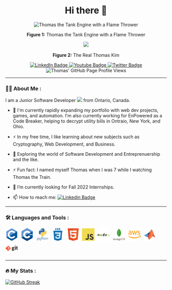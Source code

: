 <h1 align=center>Hi there 👋</h1>

<div align=center>
  <div id="images">
    <img src="https://media.giphy.com/media/dWPOU9ExyU5d6/giphy.gif"
    alt="Thomas the Tank Engine with a Flame Thrower" width=300>
    <p><strong>Figure 1:</strong> Thomas the Tank Engine with a Flame Thrower</p>
  </div>
  <div>
    <img src="./img/me.jpg" width=300>
    <p><strong>Figure 2:</strong> The Real Thomas Kim</p>
  </div>

  <div id="badges">
    <a href="https://www.linkedin.com/in/thomasjuhoonkim/">
      <img src="https://img.shields.io/badge/LinkedIn-blue?style=for-the-badge&logo=linkedin&logoColor=white" alt="LinkedIn Badge"/>
    </a>
    <a href="#">
      <img src="https://img.shields.io/badge/YouTube-red?style=for-the-badge&logo=youtube&logoColor=white" alt="Youtube Badge"/>
    </a>
    <a href="#">
      <img src="https://img.shields.io/badge/Twitter-blue?style=for-the-badge&logo=twitter&logoColor=white" alt="Twitter Badge"/>
    </a>
  </div>

  <img src="https://komarev.com/ghpvc/?username=thomasjuhoonkim&style=flat-square&color=blue" alt="Thomas' GitHub Page Profile Views"/>
</div>

---

### 👨‍💻 About Me :

I am a Junior Software Developer <img src="https://media.giphy.com/media/WUlplcMpOCEmTGBtBW/giphy.gif" width="30"> from Ontario, Canada.

- 🔭 I'm currently rapidly expanding my portfolio with web dev projects, games, and automation. I'm also currently working for EnPowered as a Code Breaker, helping to decrypt utility bills in Ontraio, New York, and Ohio.

- ⚡ In my free time, I like learning about new subjects such as Cryptography, Web Development, and Business.

- 🌱 Exploring the world of Software Development and Entreprenuership and the like.

- ⚡ Fun fact: I named myself Thomas when I was 7 while I watching Thomas the Train.

- 🤔 I’m currently looking for Fall 2022 Internships.

- 📫 How to reach me: [![Linkedin Badge](https://img.shields.io/badge/-Thomas-blue?style=flat&logo=Linkedin&logoColor=white)](https://www.linkedin.com/in/thomasjuhoonkim/)

---

### 🛠️ Languages and Tools :

<div>
  <img src="https://github.com/devicons/devicon/blob/master/icons/c/c-original.svg"  title="C" alt="C" width="40" height="40"/>&nbsp;
  <img src="https://github.com/devicons/devicon/blob/master/icons/cplusplus/cplusplus-original.svg"  title="C++" alt="C++" width="40" height="40"/>&nbsp;
  <img src="https://github.com/devicons/devicon/blob/master/icons/python/python-original-wordmark.svg"  title="Python" alt="Python" width="40" height="40"/>&nbsp;
  <img src="https://github.com/devicons/devicon/blob/master/icons/css3/css3-plain-wordmark.svg"  title="CSS3" alt="CSS" width="40" height="40"/>&nbsp;
  <img src="https://github.com/devicons/devicon/blob/master/icons/html5/html5-original.svg" title="HTML5" alt="HTML" width="40" height="40"/>&nbsp;
  <img src="https://github.com/devicons/devicon/blob/master/icons/javascript/javascript-original.svg" title="JavaScript" alt="JavaScript" width="40" height="40"/>&nbsp;
  <img src="https://github.com/devicons/devicon/blob/master/icons/nodejs/nodejs-original-wordmark.svg" title="NodeJS" alt="NodeJS" width="40" height="40"/>&nbsp;
  <img src="https://github.com/devicons/devicon/blob/master/icons/mongodb/mongodb-original-wordmark.svg" title="MongoDB" alt="MongoDB" width="40" height="40"/>&nbsp;
  <img src="https://github.com/devicons/devicon/blob/master/icons/amazonwebservices/amazonwebservices-plain-wordmark.svg" title="AWS" alt="AWS" width="40" height="40"/>&nbsp;
  <img src="https://github.com/devicons/devicon/blob/master/icons/matlab/matlab-original.svg" title="MATLAB" **alt="MATLAB" width="40" height="40"/>
  <img src="https://github.com/devicons/devicon/blob/master/icons/git/git-original-wordmark.svg" title="Git" **alt="Git" width="40" height="40"/>
</div>

---

### 🔥 My Stats :

[![GitHub Streak](http://github-readme-streak-stats.herokuapp.com?user=thomasjuhoonkim&theme=dark&hide_border=true&date_format=M%20j%5B%2C%20Y%5D)](https://git.io/streak-stats)
